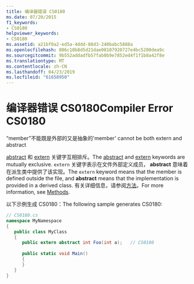 ```yaml
---
title: 编译器错误 CS0180
ms.date: 07/20/2015
f1_keywords:
- CS0180
helpviewer_keywords:
- CS0180
ms.assetid: a21bf0a2-ed5a-4ddd-88d3-240babc5888a
ms.openlocfilehash: 806c10b8d5d21dae08107920727e4bc5200dea9c
ms.sourcegitcommit: 9b552addadfb57fab0b9e7852ed4f1f1b8a42f8e
ms.translationtype: MT
ms.contentlocale: zh-CN
ms.lasthandoff: 04/23/2019
ms.locfileid: "61658950"
---
```

# <a name="compiler-error-cs0180"></a><span data-ttu-id="fbe10-102">编译器错误 CS0180</span><span class="sxs-lookup"><span data-stu-id="fbe10-102">Compiler Error CS0180</span></span>
<span data-ttu-id="fbe10-103">“member”不能既是外部的又是抽象的</span><span class="sxs-lookup"><span data-stu-id="fbe10-103">'member' cannot be both extern and abstract</span></span>  
  
 <span data-ttu-id="fbe10-104">[abstract](../../csharp/language-reference/keywords/abstract.md) 和 [extern](../../csharp/language-reference/keywords/extern.md) 关键字互相排斥。</span><span class="sxs-lookup"><span data-stu-id="fbe10-104">The [abstract](../../csharp/language-reference/keywords/abstract.md) and [extern](../../csharp/language-reference/keywords/extern.md) keywords are mutually exclusive.</span></span> <span data-ttu-id="fbe10-105">`extern` 关键字表示在文件外部定义成员， **abstract** 意味着在派生类中提供了该实现。</span><span class="sxs-lookup"><span data-stu-id="fbe10-105">The `extern` keyword means that the member is defined outside the file, and **abstract** means that the implementation is provided in a derived class.</span></span> <span data-ttu-id="fbe10-106">有关详细信息，请参阅[方法](../../csharp/programming-guide/classes-and-structs/methods.md)。</span><span class="sxs-lookup"><span data-stu-id="fbe10-106">For more information, see [Methods](../../csharp/programming-guide/classes-and-structs/methods.md).</span></span>  
  
 <span data-ttu-id="fbe10-107">以下示例生成 CS0180：</span><span class="sxs-lookup"><span data-stu-id="fbe10-107">The following sample generates CS0180:</span></span>  
  
```csharp  
// CS0180.cs  
namespace MyNamespace  
{  
   public class MyClass  
   {  
      public extern abstract int Foo(int a);   // CS0180  
  
      public static void Main()  
      {  
      }  
   }  
}  
```
